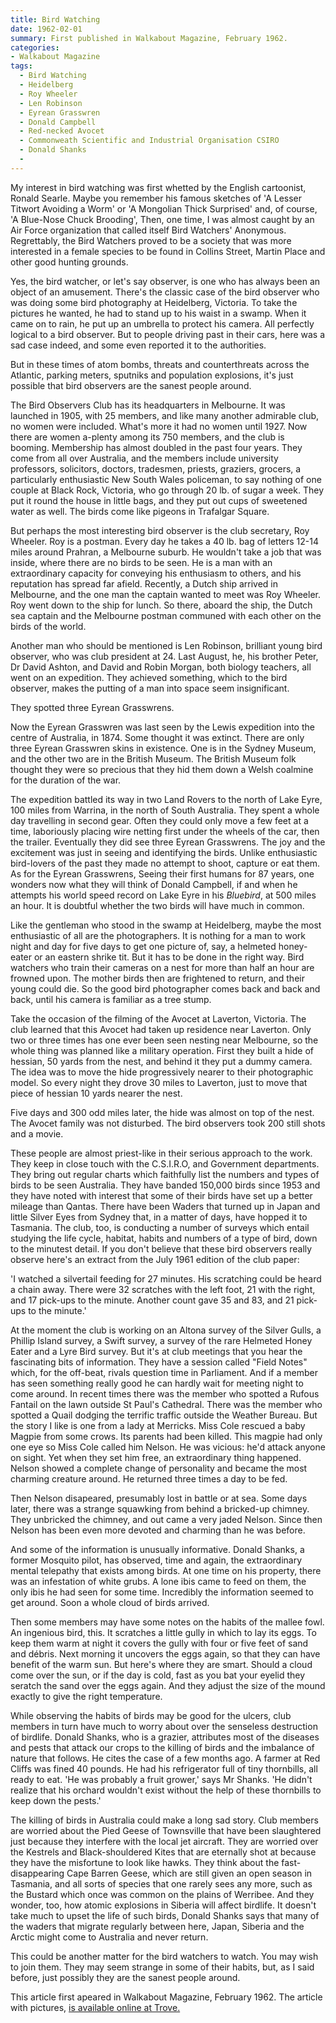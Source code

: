 ```yaml
---
title: Bird Watching
date: 1962-02-01
summary: First published in Walkabout Magazine, February 1962.
categories:
- Walkabout Magazine
tags:
  - Bird Watching
  - Heidelberg
  - Roy Wheeler
  - Len Robinson
  - Eyrean Grasswren
  - Donald Campbell
  - Red-necked Avocet
  - Commonweath Scientific and Industrial Organisation CSIRO
  - Donald Shanks
  -
---
```


My interest in bird watching was first whetted by the English cartoonist, Ronald Searle. Maybe you remember his famous sketches of 'A Lesser Titwort Avoiding a Worm' or 'A Mongolian Thick Surprised' and, of course, 'A Blue-Nose Chuck Brooding', Then, one time, I was almost caught by an Air Force organization that called itself Bird Watchers' Anonymous. Regrettably, the Bird Watchers proved to be a society that was more interested in a female species to be found in Collins Street, Martin Place and other good hunting grounds.

Yes, the bird watcher, or let's say observer, is one who has always been an object of an amusement. There's the classic case of the bird observer who was doing some bird photography at Heidelberg, Victoria. To take the pictures he wanted, he had to stand up to his waist in a swamp. When it came on to rain, he put up an umbrella to protect his camera. All perfectly logical to a bird observer. But to people driving past in their cars, here was a sad case indeed, and some even reported it to the authorities.

But in these times of atom bombs, threats and counterthreats across the Atlantic, parking meters, sputniks and population explosions, it's just possible that bird observers are the sanest people around.

The Bird Observers Club has its headquarters in Melbourne. It was launched in 1905, with 25 members, and like many another admirable club, no women were included. What's more it had no women until 1927. Now there are women a-plenty among its 750 members, and the club is booming. Membership has almost doubled in the past four years. They come from all over Australia, and the members include university professors, solicitors, doctors, tradesmen, priests, graziers, grocers, a particularly enthusiastic New South Wales policeman, to say nothing of one couple at Black Rock, Victoria, who go through 20 lb. of sugar a week. They put it round the house in little bags, and they put out cups of sweetened water as well. The birds come like pigeons in Trafalgar Square. 

But perhaps the most interesting bird observer is the club secretary, Roy Wheeler. Roy is a postman. Every day he takes a 40 lb. bag of letters 12-14 miles around Prahran, a Melbourne suburb. He wouldn't take a job that was inside, where there are no birds to be seen. He is a man with an extraordinary capacity for conveying his enthusiasm to others, and his reputation has spread far afield. Recently, a Dutch ship arrived in Melbourne, and the one man the captain wanted to meet was Roy Wheeler. Roy went down to the ship for lunch. So there, aboard the ship, the Dutch sea captain and the Melbourne postman communed with each other on the birds of the world. 

Another man who should be mentioned is Len Robinson, brilliant young bird observer, who was club president at 24. Last August, he, his brother Peter, Dr David Ashton, and David and Robin Morgan, both biology teachers, all went on an expedition. They achieved something, which to the bird observer, makes the putting of a man into space seem insignificant.

They spotted three Eyrean Grasswrens. 

Now the Eyrean Grasswren was last seen by the Lewis expedition into the centre of Australia, in 1874. Some thought it was extinct. There are only three Eyrean Grasswren skins in existence. One is in the Sydney Museum, and the other two are in the British Museum. The British Museum folk thought they were so precious that they hid them down a Welsh coalmine for the duration of the war.

The expedition battled its way in two Land Rovers to the north of Lake Eyre, 100 miles from Warrina, in the north of South Australia. They spent a whole day travelling in second gear. Often they could only move a few feet at a time, laboriously placing wire netting first under the wheels of the car, then the trailer. Eventually they did see three Eyrean Grasswrens. The joy and the excitement was just in seeing and identifying the birds. Unlike enthusiastic bird-lovers of the past they made no attempt to shoot, capture or eat them. As for the Eyrean Grasswrens, Seeing their first humans for 87 years, one wonders now what they will think of Donald Campbell, if and when he attempts his world speed record on Lake Eyre in his *Bluebird*, at 500 miles an hour. It is doubtful whether the two birds will have much in common.

Like the gentleman who stood in the swamp at Heidelberg, maybe the most enthusiastic of all are the photographers. It is nothing for a man to work night and day for five days to get one picture of, say, a helmeted honey-eater or an eastern shrike tit. But it has to be done in the right way. Bird watchers who train their cameras on a nest for more than half an hour are frowned upon. The mother birds then are frightened to return, and their young could die. So the good bird photographer comes back and back and back, until his camera is familiar as a tree stump.

Take the occasion of the filming of the Avocet at Laverton, Victoria. The club learned that this Avocet had taken up residence near Laverton. Only two or three times has one ever been seen nesting near Melbourne, so the whole thing was planned like a military operation. First they built a hide of hessian, 50 yards from the nest, and behind it they put a dummy camera. The idea was to move the hide progressively nearer to their photographic model. So every night they drove 30 miles to Laverton, just to move that piece of hessian 10 yards nearer the nest.

Five days and 300 odd miles later, the hide was almost on top of the nest. The Avocet family was not disturbed. The bird observers took 200 still shots and a movie.

These people are almost priest-like in their serious approach to the work. They keep in close touch with the C.S.I.R.O, and Government departments. They bring out regular charts which faithfully list the numbers and types of birds to be seen Australia. They have banded 150,000 birds since 1953 and they have noted with interest that some of their birds have set up a better mileage than Qantas. There have been Waders that turned up in Japan and little Silver Eyes from Sydney that, in a matter of days, have hopped it to Tasmania. The club, too, is conducting a number of surveys which entail studying the life cycle, habitat, habits and numbers of a type of bird, down to the minutest detail. If you don't believe that these bird observers really observe here's an extract from the July 1961 edition of the club paper:

'I watched a silvertail feeding for 27 minutes. His scratching could be heard a chain away. There were 32 scratches with the left foot, 21 with the right, and 17 pick-ups to the minute. Another count gave 35 and 83, and 21 pick-ups to the minute.'

At the moment the club is working on an Altona survey of the Silver Gulls, a Phillip Island survey, a Swift survey, a survey of the rare Helmeted Honey Eater and a Lyre Bird survey. But it's at club meetings that you hear the fascinating bits of information. They have a session called "Field Notes" which, for the off-beat, rivals question time in Parliament. And if a member has seen something really good he can hardly wait for meeting night to come around. In recent times there was the member who spotted a Rufous Fantail on the lawn outside St Paul's Cathedral. There was the member who spotted a Quail dodging the terrific traffic outside the Weather Bureau. But the story I like is one from a lady at Merricks. Miss Cole rescued a baby Magpie from some crows. Its parents had been killed. This magpie had only one eye so Miss Cole called him Nelson. He was vicious: he'd attack anyone on sight. Yet when they set him free, an extraordinary thing happened. Nelson showed a complete change of personality and became the most charming creature around. He returned three times a day to be fed.

Then Nelson disapeared, presumably lost in battle or at sea. Some days later, there was a strange squawking from behind a bricked-up chimney. They unbricked the chimney, and out came a very jaded Nelson. Since then Nelson has been even more devoted and charming than he was before. 

And some of the information is unusually informative. Donald Shanks, a former Mosquito pilot, has observed, time and again, the extraordinary mental telepathy that exists among birds. At one time on his property, there was an infestation of white grubs. A lone ibis came to feed on them, the only ibis he had seen for some time. Incredibly the information seemed to get around. Soon a whole cloud of birds arrived.

Then some members may have some notes on the habits of the mallee fowl. An ingenious bird, this. It scratches a little gully in which to lay its eggs. To keep them warm at night it covers the gully with four or five feet of sand and débris. Next morning it uncovers the eggs again, so that they can have benefit of the warm sun. But here's where they are smart. Should a cloud come over the sun, or if the day is cold, fast as you bat your eyelid they seratch the sand over the eggs again. And they adjust the size of the mound exactly to give the right temperature.

While observing the habits of birds may be good for the ulcers, club members in turn have much to worry about over the senseless destruction of birdlife. Donald Shanks, who is a grazier, attributes most of the diseases and pests that attack our crops to the killing of birds and the imbalance of nature that follows. He cites the case of a few months ago. A farmer at Red Cliffs was fined 40 pounds. He had his refrigerator full of tiny thornbills, all ready to eat. 'He was probably a fruit grower,' says Mr Shanks. 'He didn't realize that his orchard wouldn't exist without the help of these thornbills to keep down the pests.'

The killing of birds in Australia could make a long sad story. Club members are worried about the Pied Geese of Townsville that have been slaughtered just because they interfere with the local jet aircraft. They are worried over the Kestrels and Black-shouldered Kites that are eternally shot at because they have the misfortune to look like hawks. They think about the fast-disappearing Cape Barren Geese, which are still given an open season in Tasmania, and all sorts of species that one rarely sees any more, such as the Bustard which once was common on the plains of Werribee. And they wonder, too, how atomic explosions in Siberia will affect birdlife. It doesn't take much to upset the life of such birds, Donald Shanks says that many of the waders that migrate regularly between here, Japan, Siberia and the Arctic might come to Australia and never return.

This could be another matter for the bird watchers to watch. You may wish to join them. They may seem strange in some of their habits, but, as I said before, just possibly they are the sanest people around. 

This article first apeared in Walkabout Magazine, February 1962. The article with pictures, [is available online at Trove.](https://nla.gov.au/nla.obj-752644449/view?sectionId=nla.obj-755701384&partId=nla.obj-752653519#page/n19/mode/1up)
